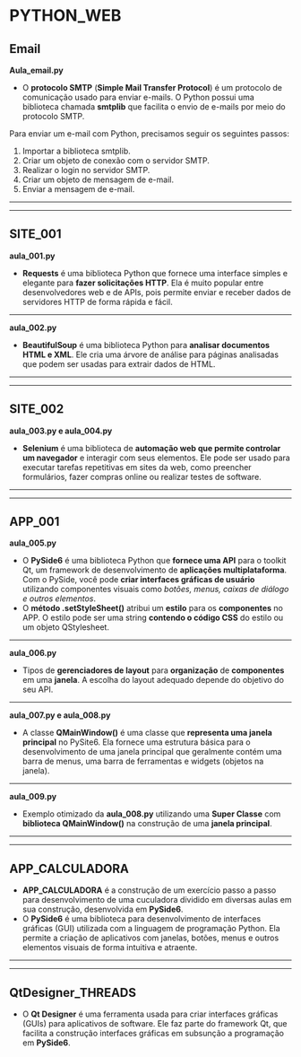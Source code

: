# PYTHON_WEB

## Email
**Aula_email.py**
- O __protocolo SMTP__ (__Simple Mail Transfer Protocol__) é um protocolo de comunicação usado para enviar e-mails. O Python possui uma biblioteca chamada __smtplib__ que facilita o envio de e-mails por meio do protocolo SMTP.

Para enviar um e-mail com Python, precisamos seguir os seguintes passos:

1. Importar a biblioteca smtplib.
2. Criar um objeto de conexão com o servidor SMTP.
3. Realizar o login no servidor SMTP.
4. Criar um objeto de mensagem de e-mail.
5. Enviar a mensagem de e-mail.
---
---

## SITE_001
**aula_001.py**
- __Requests__ é uma biblioteca Python que fornece uma interface simples e elegante para __fazer solicitações HTTP__. Ela é muito popular entre desenvolvedores web e de APIs, pois permite enviar e receber dados de servidores HTTP de forma rápida e fácil.
---

**aula_002.py**
- __BeautifulSoup__ é uma biblioteca Python para __analisar documentos HTML e XML__. Ele cria uma árvore de análise para páginas analisadas que podem ser usadas para extrair dados de HTML.
---
---

## SITE_002
**aula_003.py e aula_004.py**
- __Selenium__ é uma biblioteca de __automação web que permite controlar um navegador__ e interagir com seus elementos. Ele pode ser usado para executar tarefas repetitivas em sites da web, como preencher formulários, fazer compras online ou realizar testes de software.
---
---

## APP_001
**aula_005.py**
- O __PySide6__ é uma biblioteca Python que __fornece uma API__ para o toolkit Qt, um framework de desenvolvimento de __aplicações multiplataforma__. Com o PySide, você pode __criar interfaces gráficas de usuário__ utilizando componentes visuais como _botões, menus, caixas de diálogo e outros elementos_.
- O __método .setStyleSheet()__ atribui um __estilo__ para os __componentes__ no APP. O estilo pode ser uma string __contendo o código CSS__ do estilo ou um objeto QStylesheet.
---

**aula_006.py**
- Tipos de __gerenciadores de layout__ para __organização__ de __componentes__ em uma __janela__. A escolha do layout adequado depende do objetivo do seu API.
---

**aula_007.py  e aula_008.py**
- A classe __QMainWindow()__ é uma classe que __representa uma janela principal__ no PySite6. Ela fornece uma estrutura básica para o desenvolvimento de uma janela principal que geralmente contém uma barra de menus, 
uma barra de ferramentas e widgets (objetos na janela).
---

**aula_009.py**
- Exemplo otimizado da __aula_008.py__ utilizando uma __Super Classe__ com __biblioteca QMainWindow()__ na construção de uma __janela principal__.  
---
---

## APP_CALCULADORA
- __APP_CALCULADORA__ é a construção de um exercício passo a passo para desenvolvimento de uma cuculadora dividido em diversas aulas em sua construção, desenvolvida em __PySide6__. 
- O __PySide6__ é uma biblioteca para desenvolvimento de interfaces gráficas (GUI) utilizada com a linguagem de programação Python. Ela permite a criação de aplicativos com janelas, botões, menus e outros elementos visuais de forma intuitiva e atraente.
---
---

## QtDesigner_THREADS
- O __Qt Designer__ é uma ferramenta usada para criar interfaces gráficas (GUIs) para aplicativos de software. Ele faz parte do framework Qt, que facilita a construção interfaces gráficas em subsunção a programação em __PySide6__.

